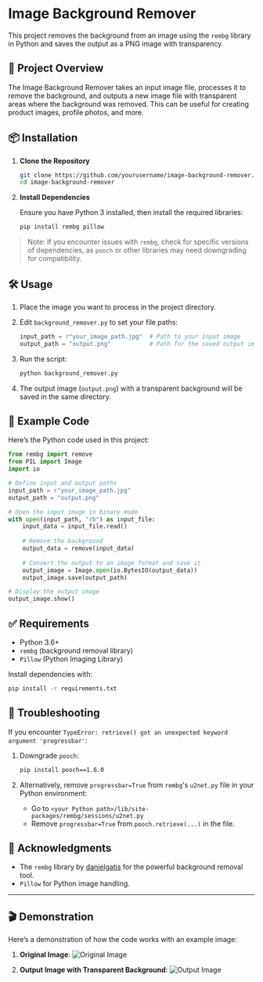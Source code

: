  
# Image Background Remover

This project removes the background from an image using the `rembg` library in Python and saves the output as a PNG image with transparency.

## 📄 Project Overview

The Image Background Remover takes an input image file, processes it to remove the background, and outputs a new image file with transparent areas where the background was removed. This can be useful for creating product images, profile photos, and more.

## 📦 Installation

1. **Clone the Repository**
    ```bash
    git clone https://github.com/yourusername/image-background-remover.git
    cd image-background-remover
    ```

2. **Install Dependencies**

   Ensure you have Python 3 installed, then install the required libraries:
    ```bash
    pip install rembg pillow
    ```

> Note: If you encounter issues with `rembg`, check for specific versions of dependencies, as `pooch` or other libraries may need downgrading for compatibility.

## 🛠 Usage

1. Place the image you want to process in the project directory.

2. Edit `background_remover.py` to set your file paths:
   ```python
   input_path = r"your_image_path.jpg"  # Path to your input image
   output_path = "output.png"           # Path for the saved output image
   ```

3. Run the script:
    ```bash
    python background_remover.py
    ```

4. The output image (`output.png`) with a transparent background will be saved in the same directory.

## 📜 Example Code

Here’s the Python code used in this project:

```python
from rembg import remove
from PIL import Image
import io

# Define input and output paths
input_path = r"your_image_path.jpg"
output_path = "output.png"

# Open the input image in binary mode
with open(input_path, "rb") as input_file:
    input_data = input_file.read()
    
    # Remove the background
    output_data = remove(input_data)
    
    # Convert the output to an image format and save it
    output_image = Image.open(io.BytesIO(output_data))
    output_image.save(output_path)

# Display the output image
output_image.show()
```

## ✅ Requirements

- Python 3.6+
- `rembg` (background removal library)
- `Pillow` (Python Imaging Library)

Install dependencies with:
```bash
pip install -r requirements.txt
```

## 🐛 Troubleshooting

If you encounter `TypeError: retrieve() got an unexpected keyword argument 'progressbar'`:
1. Downgrade `pooch`:
   ```bash
   pip install pooch==1.6.0
   ```

2. Alternatively, remove `progressbar=True` from `rembg`'s `u2net.py` file in your Python environment:
   - Go to `<your Python path>/lib/site-packages/rembg/sessions/u2net.py`
   - Remove `progressbar=True` from `pooch.retrieve(...)` in the file.

 
## 🙌 Acknowledgments

- The `rembg` library by [danielgatis](https://github.com/danielgatis/rembg) for the powerful background removal tool.
- `Pillow` for Python image handling.

---

## 🎬 Demonstration

Here’s a demonstration of how the code works with an example image:

1. **Original Image**:
   ![Original Image](example_images/original_image.jpg)

2. **Output Image with Transparent Background**:
   ![Output Image](example_images/output_image.png)
 


